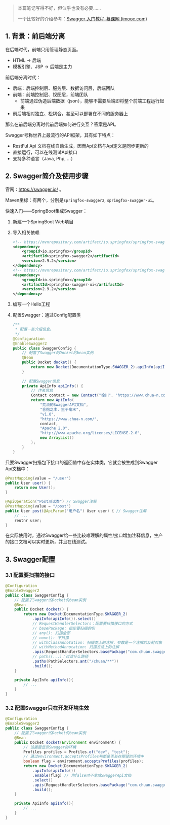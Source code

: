 > 本篇笔记写得不好，但似乎也没有必要......
>
> 一个比较好的介绍参考：[Swagger 入门教程-慕课网 (imooc.com)](https://www.imooc.com/wiki/swaggerlesson/apioperation.html)

## 1. 背景：前后端分离

在后端时代，前端只用管理静态页面。

- HTML -> 后端
- 模板引擎、JSP -> 后端是主力

前后端分离时代：

- 后端：后端控制层、服务层、数据访问层，后端团队
- 前端：前端控制层、视图层，前端团队
    - 前端通过伪造后端数据（json），能够不需要后端即将整个前端工程运行起来
- 前后端相对独立、松耦合，甚至可以部署在不同的服务器上

那么在前后端分离时代前后端如何进行交互？答案是API。

Swagger号称世界上最流行的API框架，其有如下特点：

- RestFul Api 文档在线自动生成，因而Api文档与Api定义是同步更新的
- 直接运行，可以在线测试Api接口
- 支持多种语言（Java, Php, ...）

## 2. Swagger简介及使用步骤

官网：https://swagger.io/ 。

Maven坐标：有两个，分别是`springfox-swagger2`, `springfox-swagger-ui`。

快速入门——SpringBoot集成Swagger：

1. 新建一个SpringBoot Web项目

2. 导入相关依赖

    ```xml
    <!-- https://mvnrepository.com/artifact/io.springfox/springfox-swagger2 -->
    <dependency>
        <groupId>io.springfox</groupId>
        <artifactId>springfox-swagger2</artifactId>
        <version>2.9.2</version>
    </dependency>
    <!-- https://mvnrepository.com/artifact/io.springfox/springfox-swagger-ui -->
    <dependency>
        <groupId>io.springfox</groupId>
        <artifactId>springfox-swagger-ui</artifactId>
        <version>2.9.2</version>
    </dependency>
    ```

3. 编写一个Hello工程

4. 配置Swagger：通过Config配置类

    ```java
    /**
     * 配置一些介绍信息。
     */
    @Configuration
    @EnableSwagger2
    public class SwaggerConfig {
        // 配置了Swagger的Docket的bean实例
        @Bean
        public Docket docket() {
            return new Docket(DocumentationType.SWAGGER_2).apiInfo(apiInfo());
        }
        
        // 配置Swagger信息
        private ApiInfo apiInfo() {
            // 作者信息
            Contact contact = new Contact("徐川", "https://www.chua-n.com/", "chua_n@qq.com");
            return new ApiInfo(
                "荒流的SwaggerAPI文档",
                "合抱之木，生于毫末",
                "v1.0",
                "https://www.chua-n.com/",
                contact,
                "Apache 2.0",
                "http://www.apache.org/licenses/LICENSE-2.0",
                new ArrayList()
            );
        }
    }
    ```

只要Swagger扫描包下接口的返回值中存在实体类，它就会被生成到Swagger Api文档中：

```java
@PostMapping(value = "/user")
public User user() {
    return new User();
}

@ApiOperation("Post测试类") // Swagger注解
@PostMapping(value = "/post")
public User post(@ApiParam("用户名") User user) { // Swagger注解
    // ...
    reutnr user;
}
```

在实际使用时，通过Swagger给一些比较难理解的属性/接口增加注释信息，生产的接口文档可以实时更新，并且在线测试。

## 3. Swagger配置

### 3.1 配置要扫描的接口

```java
@Configuration
@EnableSwagger2
public class SwaggerConfig {
    // 配置了Swagger的Docket的bean实例
    @Bean
    public Docket docket() {
        return new Docket(DocumentationType.SWAGGER_2)
            .apiInfo(apiInfo()).select()
            // RequestHandlerSelectors：配置要扫描接口的方式
            // basePackage: 指定要扫描的包
            // any(): 扫描全部
            // none(): 不扫描
            // withClassAnnotation: 扫描类上的注解，参数是一个注解的反射对象
            // withMethodAnnotation: 扫描方法上的注解
            .apis(RequestHandlerSelectors.basePackage("com.chuan.swagger.controller"))
			// paths(...)：过滤什么路径
            .paths(PathSelectors.ant("/chuan/**"))
            .build();
    }

    private ApiInfo apiInfo(){
        // ...
    }
}
```

### 3.2 配置Swagger只在开发环境生效

```java
@Configuration
@EnableSwagger2
public class SwaggerConfig {
    // 配置了Swagger的Docket的bean实例
    @Bean
    public Docket docket(Environment environment) {
        // 设置要显示Swagger的环境
        Profiles profiles = Profiles.of("dev", "test");
        // 通过environment.acceptsProfiles判断是否处在期望的环境中
        boolean flag = environment.acceptsProfiles(profiles);
        return new Docket(DocumentationType.SWAGGER_2)
            .apiInfo(apiInfo())
            .enable(flag) // 为false时不生成SwaggerApi文档
            .select()
            .apis(RequestHandlerSelectors.basePackage("com.chuan.swagger.controller"))
            .build();
    }

    private ApiInfo apiInfo(){
        // ...
    }
}
```

